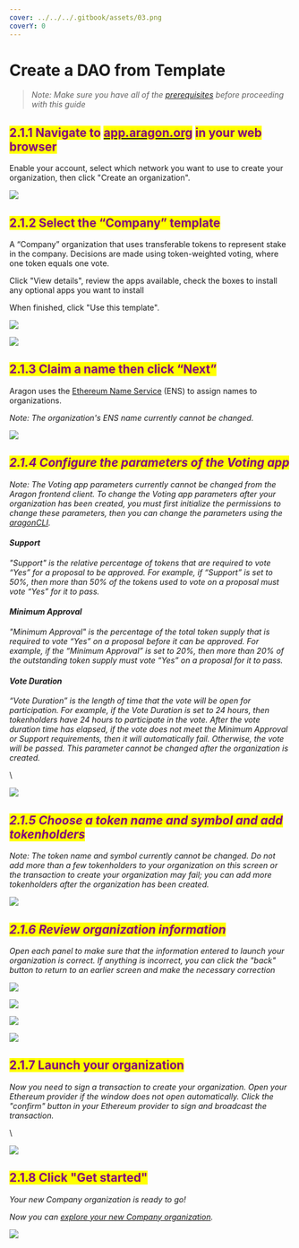 ```yaml
---
cover: ../../../.gitbook/assets/03.png
coverY: 0
---
```


# Create a DAO from Template

> _Note: Make sure you have all of the_ [_prerequisites_](https://help.aragon.org/article/90-prerequisites) _before proceeding with this guide_

## <mark style="color:purple;">**2.1.1 Navigate to**</mark> [<mark style="color:purple;">**app.aragon.org**</mark>](https://app.aragon.org) <mark style="color:purple;">**in your web browser**</mark>

Enable your account, select which network you want to use to create your organization, then click "Create an organization".

![](https://d33v4339jhl8k0.cloudfront.net/docs/assets/5c98a4fe0428633d2cf3fcf7/images/5d826d982c7d3a7e9ae152a1/file-sTnfeEGIqe.png)

## <mark style="color:purple;">**2.1.2 Select the “Company” template**</mark>

A “Company” organization that uses transferable tokens to represent stake in the company. Decisions are made using token-weighted voting, where one token equals one vote.

Click "View details", review the apps available, check the boxes to install any optional apps you want to install

When finished, click "Use this template".

![](https://d33v4339jhl8k0.cloudfront.net/docs/assets/5c98a4fe0428633d2cf3fcf7/images/5d826f0204286364bc8f463b/file-AgyjSpxvPa.png)

![](https://d33v4339jhl8k0.cloudfront.net/docs/assets/5c98a4fe0428633d2cf3fcf7/images/5d86242f04286364bc8f6507/file-QeXiahqUec.png)

## <mark style="color:purple;">**2.1.3 Claim a name then click “Next”**</mark>

Aragon uses the [Ethereum Name Service](https://ens.domains) (ENS) to assign names to organizations.

_Note: The organization's ENS name currently cannot be changed._

![](https://d33v4339jhl8k0.cloudfront.net/docs/assets/5c98a4fe0428633d2cf3fcf7/images/5d86243e04286364bc8f6508/file-Z2F9ilkt9Z.png)

## _<mark style="color:purple;">**2.1.4 Configure the parameters of the Voting app**</mark>_

_Note: The Voting app parameters currently cannot be changed from the Aragon frontend client. To change the Voting app parameters after your organization has been created, you must first initialize the permissions to change these parameters, then you can change the parameters using the_ [_aragonCLI_](https://hack.aragon.org/docs/cli-intro.html)_._

#### _Support_

_"Support" is the relative percentage of tokens that are required to vote “Yes” for a proposal to be approved. For example, if “Support” is set to 50%, then more than 50% of the tokens used to vote on a proposal must vote “Yes” for it to pass._

#### _Minimum Approval_

_"Minimum Approval" is the percentage of the total token supply that is required to vote “Yes” on a proposal before it can be approved. For example, if the “Minimum Approval” is set to 20%, then more than 20% of the outstanding token supply must vote “Yes” on a proposal for it to pass._

#### _Vote Duration_

_“Vote Duration” is the length of time that the vote will be open for participation. For example, if the Vote Duration is set to 24 hours, then tokenholders have 24 hours to participate in the vote. After the vote duration time has elapsed, if the vote does not meet the Minimum Approval or Support requirements, then it will automatically fail. Otherwise, the vote will be passed. This parameter cannot be changed after the organization is created._

\


![](https://d33v4339jhl8k0.cloudfront.net/docs/assets/5c98a4fe0428633d2cf3fcf7/images/5d86246d04286364bc8f6509/file-gNMrRn48K4.png)

## _<mark style="color:purple;">**2.1.5 Choose a token name and symbol and add tokenholders**</mark>_

_Note: The token name and symbol currently cannot be changed. Do not add more than a few tokenholders to your organization on this screen or the transaction to create your organization may fail; you can add more tokenholders after the organization has been created._

![](https://d33v4339jhl8k0.cloudfront.net/docs/assets/5c98a4fe0428633d2cf3fcf7/images/5d8624862c7d3a7e9ae173e4/file-wSKI8WfAzK.png)

## _<mark style="color:purple;">**2.1.6 Review organization information**</mark>_

_Open each panel to make sure that the information entered to launch your organization is correct. If anything is incorrect, you can click the "back" button to return to an earlier screen and make the necessary correction_

![](https://d33v4339jhl8k0.cloudfront.net/docs/assets/5c98a4fe0428633d2cf3fcf7/images/5d8624af04286364bc8f650a/file-QLxk1Q0FZj.png)

![](https://d33v4339jhl8k0.cloudfront.net/docs/assets/5c98a4fe0428633d2cf3fcf7/images/5d8624b704286364bc8f650b/file-IsP1SOVaHO.png)

![
](https://d33v4339jhl8k0.cloudfront.net/docs/assets/5c98a4fe0428633d2cf3fcf7/images/5d8624bf2c7d3a7e9ae173e5/file-Qn8KEkg3If.png)

![](https://d33v4339jhl8k0.cloudfront.net/docs/assets/5c98a4fe0428633d2cf3fcf7/images/5d8624c604286364bc8f650c/file-Fqvyo6L3Kz.png)

## <mark style="color:purple;">**2.1.7 Launch your organization**</mark>

_Now you need to sign a transaction to create your organization. Open your Ethereum provider if the window does not open automatically. Click the "confirm" button in your Ethereum provider to sign and broadcast the transaction._

\


![](https://d33v4339jhl8k0.cloudfront.net/docs/assets/5c98a4fe0428633d2cf3fcf7/images/5d8624d704286364bc8f650d/file-arEtXF8S0j.png)

## <mark style="color:purple;">**2.1.8 Click "Get started"**</mark>

_Your new Company organization is ready to go!_

_Now you can_ [_explore your new Company organization_](https://help.aragon.org/article/31-explore-the-company-organization)_._

![](https://d33v4339jhl8k0.cloudfront.net/docs/assets/5c98a4fe0428633d2cf3fcf7/images/5d8624ee04286364bc8f650e/file-a4bAYgLmxU.png)
